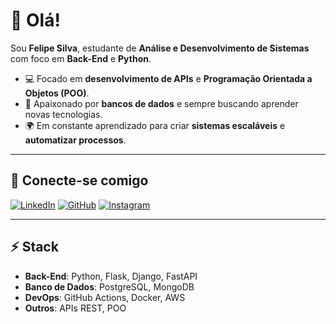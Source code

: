 # 👋 Olá!

Sou **Felipe Silva**, estudante de **Análise e Desenvolvimento de Sistemas** com foco em **Back-End** e **Python**.

- 💻 Focado em **desenvolvimento de APIs** e **Programação Orientada a Objetos (POO)**.
- 🌱 Apaixonado por **bancos de dados** e sempre buscando aprender novas tecnologias.
- 🌍 Em constante aprendizado para criar **sistemas escaláveis** e **automatizar processos**.

---

## 🔗 Conecte-se comigo

[![LinkedIn](https://img.shields.io/badge/-LinkedIn-0A66C2?style=for-the-badge&logo=linkedin&logoColor=white)](https://www.linkedin.com/in/felpsszalbq) 
[![GitHub](https://img.shields.io/badge/-GitHub-181717?style=for-the-badge&logo=github&logoColor=white)](https://github.com/felpalbq)
[![Instagram](https://img.shields.io/badge/-Instagram-E4405F?style=for-the-badge&logo=instagram&logoColor=white)](https://www.instagram.com/felpsszalbq)

---

## ⚡ **Stack**

- **Back-End**: Python, Flask, Django, FastAPI
- **Banco de Dados**: PostgreSQL, MongoDB
- **DevOps**: GitHub Actions, Docker, AWS
- **Outros**: APIs REST, POO
